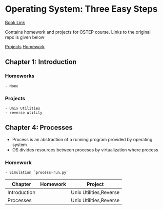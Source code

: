 # Operating System: Three Easy Steps
[Book Link](https://pages.cs.wisc.edu/~remzi/OSTEP/)

Contains homework and projects for OSTEP course. Links to the original repo is given below

[Projects](https://github.com/remzi-arpacidusseau/ostep-projects)
[Homework](https://github.com/remzi-arpacidusseau/ostep-projects)

## Chapter 1: Introduction
### Homeworks
    - None
### Projects
    - Unix Utilities
    - reverse utility

## Chapter 4: Processes
* Process is an abstraction of a running program provided by operating system
* OS divides resources between proceses by virtualization where process 
### Homework
    - Simulation `process-run.py`



| Chapter      | Homework     | Project                |
|--------------|--------------|------------------------|
| Introduction |              | Unix Utilities,Reverse |
| Processes    |              | Unix Utilities,Reverse |
